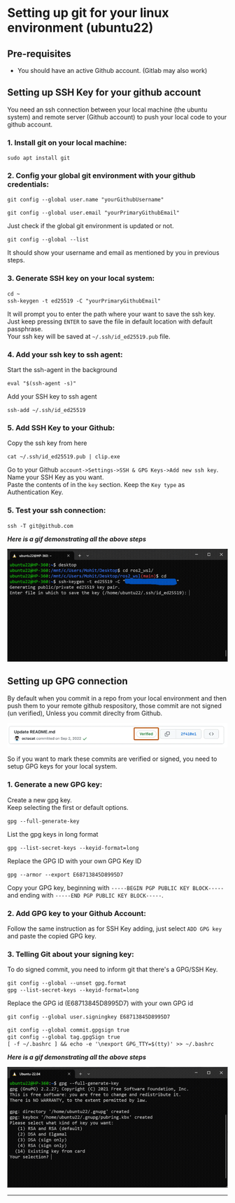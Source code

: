# Setting up git for your linux environment (ubuntu22)

## Pre-requisites
- You should have an active Github account. (Gitlab may also work)

## Setting up SSH Key for your github account
You need an ssh connection between your local machine (the ubuntu system) and remote server (Github account) to push your local code to your github account.

### 1. Install git on your local machine:
```
sudo apt install git
```

### 2. Config your global git environment with your github credentials:
```
git config --global user.name "yourGithubUsername"
```
```
git config --global user.email "yourPrimaryGithubEmail"
```
Just check if the global git environment is updated or not.
```
git config --global --list
```
It should show your username and email as mentioned by you in previous steps.

### 3. Generate SSH key on your local system:
```
cd ~
ssh-keygen -t ed25519 -C "yourPrimaryGithubEmail"
```
It will prompt you to enter the path where your want to save the ssh key. Just keep pressing `ENTER` to save the file in default location with default passphrase.    
Your ssh key will be saved at `~/.ssh/id_ed25519.pub` file.

### 4. Add your ssh key to ssh agent:
Start the ssh-agent in the background
```
eval "$(ssh-agent -s)"
```
Add your SSH key to ssh agent
```
ssh-add ~/.ssh/id_ed25519
```

### 5. Add SSH Key to your Github:
Copy the ssh key from here
```
cat ~/.ssh/id_ed25519.pub | clip.exe
```
Go to your Github `account->Settings->SSH & GPG Keys->Add new ssh key`.   
Name your SSH Key as you want.    
Paste the contents of in the `key` section. Keep the `Key type` as Authentication Key.

### 5. Test your ssh connection:
```
ssh -T git@github.com
```
***Here is a gif demonstrating all the above steps***
<div align="center">
  <img src="media/SETUP_SSH.gif" alt="successfull SSH connection" />
</div>


## Setting up GPG connection
By default when you commit in a repo from your local environment and then push them to your remote github respository, those commit are not signed (un verified), Unless you commit direclty from Github.

<div align="center">
  <img src="media/signed_commit.png" alt="A signed commit" />
</div>

So if you want to mark these commits are verified or signed, you need to setup GPG keys for your local system.

### 1. Generate a new GPG key:
Create a new gpg key.    
Keep selecting the first or default options.
```
gpg --full-generate-key
```

List the gpg keys in long format
```
gpg --list-secret-keys --keyid-format=long
```

Replace the GPG ID with your own GPG Key ID
```
gpg --armor --export E68713845D8995D7
```
Copy your GPG key, beginning with `-----BEGIN PGP PUBLIC KEY BLOCK-----` and ending with `-----END PGP PUBLIC KEY BLOCK-----`.

### 2. Add GPG key to your Github Account:
Follow the same instruction as for SSH Key adding, just select `ADD GPG key` and paste the copied GPG key.

### 3. Telling Git about your signing key:
To do signed commit, you need to inform git that there's a GPG/SSH Key.   

```
git config --global --unset gpg.format
gpg --list-secret-keys --keyid-format=long
```

Replace the GPG id (E68713845D8995D7) with your own GPG id
```
git config --global user.signingkey E68713845D8995D7
```
```
git config --global commit.gpgsign true
git config --global tag.gpgSign true
[ -f ~/.bashrc ] && echo -e '\nexport GPG_TTY=$(tty)' >> ~/.bashrc
```


***Here is a gif demonstrating all the above steps***
<div align="center">
  <img src="media/SETUP_GPG.gif" alt="successfull SSH connection" />
</div>

---
